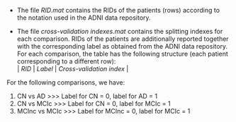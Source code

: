 * The file *RID.mat* contains the RIDs of the patients (rows) according to the notation used in the ADNI data repository.

* The file *cross-validation indexes.mat* contains the splitting indexes for each comparison.
RIDs of the patients are additionally reported together with the corresponding label as obtained from the ADNI data repository. <br>
For each comparison, the table has the following structure (each patient corresponding to a different row): <br>
|  *RID*  |  *Label*  |  *Cross-validation index*  |

For the following comparisons, we have:

1. CN vs AD >>> Label for CN = 0, label for AD = 1
2. CN vs MCIc >>> Label for CN = 0, label for MCIc = 1
3. MCInc vs MCIc >>> Label for MCInc = 0, label for MCIc = 1
